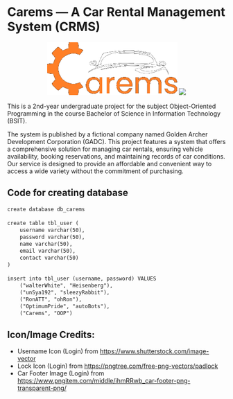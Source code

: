 # Carems — A Car Rental Management System (CRMS) 

<p align="center" style="text-align: center; margin: auto;">
  <img src="https://github.com/fraeron/carems/blob/main/img/carems_logo.png" width=300>
  <img src="https://github.com/fraeron/carems/blob/main/img/gadc_logo.png" width=300>
</p>

This is a 2nd-year undergraduate project for the subject Object-Oriented Programming in the course Bachelor of Science in Information Technology (BSIT). 

The system is published by a fictional company named Golden Archer Development Corporation (GADC). This project features a system that offers a comprehensive solution for managing car rentals, ensuring vehicle availability, booking reservations, and maintaining records of car conditions. Our service is designed to provide an affordable and convenient way to access a wide variety without the commitment of purchasing. 

## Code for creating database
```
create database db_carems

create table tbl_user (
	username varchar(50),
	password varchar(50),
	name varchar(50),
	email varchar(50),
	contact varchar(50)
)

insert into tbl_user (username, password) VALUES 
    ("walterWhite", "Heisenberg"),
    ("unSya192", "sleezyRabbit"),
    ("RonATT", "ohRon"),
    ("OptimumPride", "autoBots"),
    ("Carems", "OOP")
```

## Icon/Image Credits:
- Username Icon (Login) from https://www.shutterstock.com/image-vector
- Lock Icon (Login) from https://pngtree.com/free-png-vectors/padlock
- Car Footer Image (Login) from https://www.pngitem.com/middle/ihmRRwb_car-footer-png-transparent-png/


